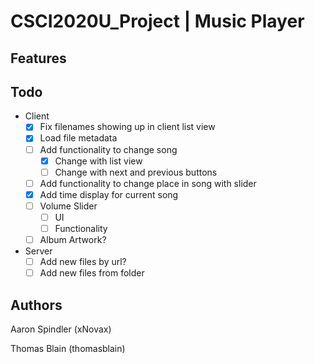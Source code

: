 # CSCI2020U_Project | Music Player
## Features

## Todo
- Client
    - [x] Fix filenames showing up in client list view
    - [x] Load file metadata
    - [ ] Add functionality to change song
        - [x] Change with list view
        - [ ] Change with next and previous buttons
    - [ ] Add functionality to change place in song with slider
    - [x] Add time display for current song
    - [ ] Volume Slider
        - [ ] UI
        - [ ] Functionality
    - [ ] Album Artwork?
- Server
    - [ ] Add new files by url?
    - [ ] Add new files from folder
## Authors
Aaron Spindler (xNovax)

Thomas Blain (thomasblain)